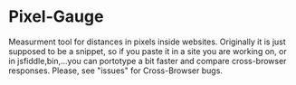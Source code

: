 Pixel-Gauge
===========

Measurment tool for distances in pixels inside websites.
Originally it is just supposed to be a snippet, so if you paste it in a site you are working on, or in jsfiddle,bin,...you can portotype a bit faster and compare cross-browser responses.
Please, see "issues" for Cross-Browser bugs.
